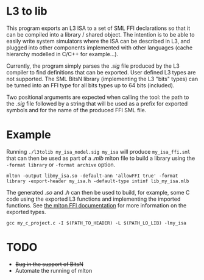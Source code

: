 L3 to lib
=========

This program exports an L3 ISA to a set of SML FFI declarations so that it can
be compiled into a library / shared object. The intention is to be able to
easily write system simulators where the ISA can be described in L3, and
plugged into other components implemented with other languages (cache hierarchy
modelled in C/C++ for example...).

Currently, the program simply parses the *.sig* file produced by the L3
compiler to find definitions that can be exported. User defined L3 types are
not supported. The SML BitsN library (implementing the L3 "bits" types) can be
turned into an FFI type for all bits types up to 64 bits (included).

Two positional arguments are expected when calling the tool: the path to the
*.sig* file followed by a string that will be used as a prefix for exported
symbols and for the name of the produced FFI SML file.

Example
=======

Running `./l3tolib my_isa_model.sig my_isa` will produce `my_isa_ffi.sml` that
can then be used as part of a *.mlb* mlton file to build a library using the
`-format library` or `-format archive` option.
```
mlton -output libmy_isa.so -default-ann 'allowFFI true' -format library -export-header my_isa.h -default-type intinf lib_my_isa.mlb
```
The generated *.so* and *.h* can then be used to build, for example, some C
code using the exported L3 functions and implementing the imported functions.
See [the mlton FFI documentation](http://mlton.org/ForeignFunctionInterface)
for more information on the exported types.
```
gcc my_c_project.c -I $(PATH_TO_HEADER) -L $(PATH_LO_LIB) -lmy_isa
```

TODO
====

* ~~Bug in the support of BitsN~~
* Automate the running of mlton
